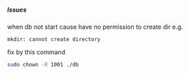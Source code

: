 ##### Issues
when db not start cause have no permission to create dir e.g.

`mkdir: cannot create directory`

fix by this command

```sh
sudo chown -R 1001 ./db
```